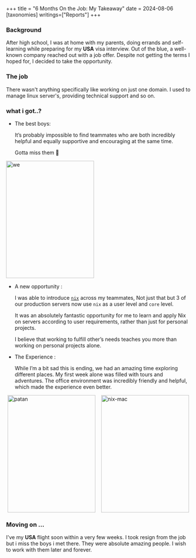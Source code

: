 +++
title = "6 Months On the Job: My Takeaway"
date = 2024-08-06
[taxonomies]
writings=["Reports"]
+++

### Background

After high school, I was at home with my parents, doing errands and
self-learning while preparing for my __USA__ visa interview. Out of the blue, a
well-known company reached out with a job offer. Despite not getting the terms
I hoped for, I decided to take the opportunity.


### The job

There wasn't anything specifically like working on just one domain. I used to
manage linux server's, providing technical support and so on.

### what i got..?

- The best boys:

    It’s probably impossible to find teammates who are both incredibly helpful and equally supportive and encouraging at the same time.

    Gotta miss them 🫡
    

<img alt="we" src="/images/mulkot/we.png" style="width: 15rem; height: 20rem;"/>

- A new opportunity :
    
    I was able to introduce [`nix`](https://nixos.org) across my teammates, Not
    just that but 3 of our production servers now use `nix` as a user level and
    `core` level. 

    It was an absolutely fantastic opportunity for me to learn
    and apply Nix on servers according to user requirements, rather than just
    for personal projects. 

    I believe that working to fulfill other’s needs teaches you more than
    working on personal projects alone.    

- The Experience :
   
    While I’m a bit sad this is ending, we had an amazing time exploring different
    places. My first week alone was filled with tours and adventures. The office
    environment was incredibly friendly and helpful, which made the experience even
    better.

<div style="display: flex; flex-wrap: wrap; gap: 1rem; justify-content: center;">
    <img alt="patan" src="/images/mulkot/patan.png" style="width: 15rem; height: 20rem; object-fit: cover;"/>
    <img alt="nix-mac" src="/images/mulkot/nix.png" style="width: 15rem; height: 20rem; object-fit: cover;"/>
</div>


### Moving on ...

I've my __USA__ flight soon within a very few weeks. I took resign from the job
but i miss the boys i met there. They were absolute amazing people. I wish to
work with them later and forever.
